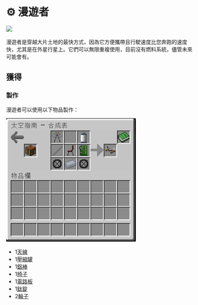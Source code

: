 # ⚙ 漫遊者



![](https://camo.githubusercontent.com/f3533a4059b0e8a7e6ec540fcec5fd878fb90214c959fb8ec6c47670538ae281/68747470733a2f2f692e696d6775722e636f6d2f49386b52306c712e706e67)

漫遊者是穿越大片土地的最快方式，因為它方便攜帶且行駛速度比您奔跑的速度快，尤其是在外星行星上。它們可以無限重複使用，目前沒有燃料系統，儘管未來可能會有。



## 獲得

### 製作

漫遊者可以使用以下物品製作：

![](<../.gitbook/assets/image (4).png>)

* 1[天線](Antenna.md)
* 1[壓縮罐](Compressed-Tank.md)
* 1[鋁棒](Aluminium-Rod.md)
* 1[椅子](Chair.md)
* 1[電路板](Circuit-Board.md)
* 1[鈦錠](titanium-ingot.md)
* 2[輪子](Wheel.md)
